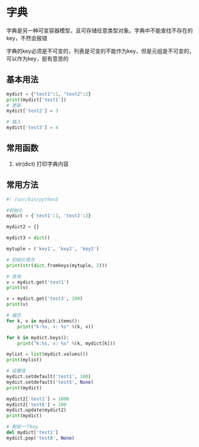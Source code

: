 # 字典
字典是另一种可变容器模型，且可存储任意类型对象。字典中不能查找不存在的key，不然会报错

字典的key必须是不可变的，列表是可变的不能作为key，但是元组是不可变的，可以作为key，挺有意思的

## 基本用法
```python 
mydict = {"test1":1, "test2":2}
print(mydict['test1'])
# 更新
mydict['test2'] = 3

# 插入
mydict['test3'] = 4

```

## 常用函数
1. str(dict)
打印字典内容

## 常用方法
```python 
#! /usr/bin/python3

#初始化
mydict = {'test1':1, 'test2':2}

mydict2 = {}

mydict3 = dict()

mytuple = ('key1', 'key2', 'key3')

# 初始化填充
print(str(dict.fromkeys(mytuple, 2)))

# 查询
v = mydict.get('test1')
print(v)

v = mydict.get('test3', 100)
print(v)

# 遍历
for k, v in mydict.items():
    print("k:%s, v: %s" %(k, v))

for k in mydict.keys():
    print("k:%s, v: %s" %(k, mydict[k]))

mylist = list(mydict.values())
print(mylist)

# 设置值
mydict.setdefault('test1', 100)
mydict.setdefault('test5', None)
print(mydict)

mydict2['test1'] = 1000
mydict2['test6'] = 100
mydict.update(mydict2)
print(mydict)

# 删除一个key
del mydict['test1']
mydict.pop('test8', None)
```
